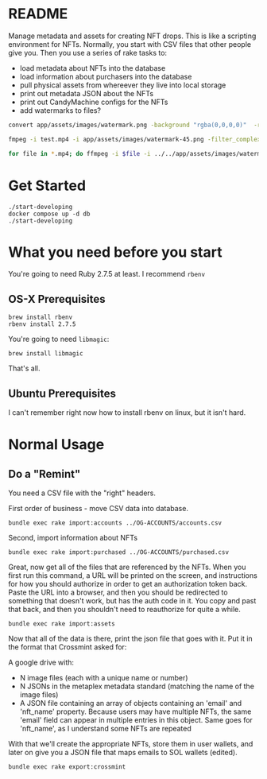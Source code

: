 # README

Manage metadata and assets for creating NFT drops.  This is like a scripting environment for NFTs.
Normally, you start with CSV files that other people give you.  Then you use a series of rake tasks to:
* load metadata about NFTs into the database
* load information about purchasers into the database
* pull physical assets from whereever they live into local storage
* print out metadata JSON about the NFTs
* print out CandyMachine configs for the NFTs
* add watermarks to files?

```bash
convert app/assets/images/watermark.png -background "rgba(0,0,0,0)"  -rotate 335 -resize '160%'  -alpha set -background none -channel A -evaluate multiply 0.4 +channel app/assets/images/watermark-45.png

fmpeg -i test.mp4 -i app/assets/images/watermark-45.png -filter_complex "overlay=-350:-300" test-wm.mp4

for file in *.mp4; do ffmpeg -i $file -i ../../app/assets/images/watermark-45.png -filter_complex "overlay=-350:-300" $(basename $file .mp4)-wm.mp4; done
```



# Get Started
```
./start-developing
docker compose up -d db
./start-developing
```

# What you need before you start
You're going to need Ruby 2.7.5 at least.  I recommend `rbenv`

## OS-X Prerequisites
```
brew install rbenv
rbenv install 2.7.5
```

You're going to need `libmagic`:
```
brew install libmagic
```

That's all.

## Ubuntu Prerequisites
I can't remember right now how to install rbenv on linux, but it isn't hard.

# Normal Usage



## Do a "Remint"

You need a CSV file with the "right" headers.


First order of business - move CSV data into database.

```
bundle exec rake import:accounts ../OG-ACCOUNTS/accounts.csv
```

Second, import information about NFTs

```
bundle exec rake import:purchased ../OG-ACCOUNTS/purchased.csv
```

Great, now get all of the files that are referenced by the NFTs.  When you first run this command, a URL will be printed on the screen, and instructions for how you should authorize in order to get an authorization token back.  Paste the URL into a browser, and then you should be redirected to something that doesn't work, but has the auth code in it.  You copy and past that back, and then you shouldn't need to reauthorize for quite a while.

```
bundle exec rake import:assets
```

Now that all of the data is there, print the json file that goes with it.  Put it in the format that Crossmint asked for:

A google drive with:
* N image files (each with a unique name or number)
* N JSONs in the metaplex metadata standard (matching the name of the image files)
* A JSON file containing an array of objects containing an 'email' and 'nft_name' property. Because users may have multiple NFTs, the same 'email' field can appear in multiple entries in this object. Same goes for 'nft_name', as I understand some NFTs are repeated

With that we'll create the appropriate NFTs, store them in user wallets, and later on give you a JSON file that maps emails to SOL wallets (edited).

```
bundle exec rake export:crossmint
```

